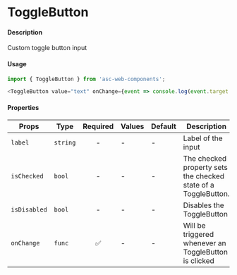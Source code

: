 # ToggleButton

#### Description

Custom toggle button input

#### Usage

```js
import { ToggleButton } from 'asc-web-components';

<ToggleButton value="text" onChange={event => console.log(event.target.value)}/>
```

#### Properties

| Props                  | Type     | Required | Values                       | Default | Description                                                                                            |
| ---------------------- | -------- | :------: | ---------------------------- | ------- | ------------------------------------------------------------------------------------------------------ |                        
| `label`                | `string` |    -    | -                            | -       | Label of the input  
| `isChecked`                | `bool` |    -    | -                            | -       | The checked property sets the checked state of a ToggleButton.         
| `isDisabled`                | `bool` |    -    | -                            | -       | Disables the ToggleButton 
| `onChange`                | `func` |    ✅    | -                            | -       | Will be triggered whenever an ToggleButton is clicked                           